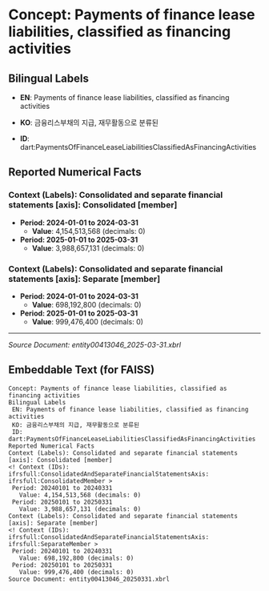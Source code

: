 # Concept: Payments of finance lease liabilities, classified as financing activities

## Bilingual Labels
- **EN**: Payments of finance lease liabilities, classified as financing activities
- **KO**: 금융리스부채의 지급, 재무활동으로 분류된

- **ID**: dart:PaymentsOfFinanceLeaseLiabilitiesClassifiedAsFinancingActivities

## Reported Numerical Facts

### **Context (Labels): Consolidated and separate financial statements [axis]: Consolidated [member]**
<!-- Context (IDs): ifrs-full:ConsolidatedAndSeparateFinancialStatementsAxis: ifrs-full:ConsolidatedMember -->
- **Period: 2024-01-01 to 2024-03-31**
  - **Value**: 4,154,513,568 (decimals: 0)
- **Period: 2025-01-01 to 2025-03-31**
  - **Value**: 3,988,657,131 (decimals: 0)

### **Context (Labels): Consolidated and separate financial statements [axis]: Separate [member]**
<!-- Context (IDs): ifrs-full:ConsolidatedAndSeparateFinancialStatementsAxis: ifrs-full:SeparateMember -->
- **Period: 2024-01-01 to 2024-03-31**
  - **Value**: 698,192,800 (decimals: 0)
- **Period: 2025-01-01 to 2025-03-31**
  - **Value**: 999,476,400 (decimals: 0)

---
*Source Document: entity00413046_2025-03-31.xbrl*
## Embeddable Text (for FAISS)
```text
Concept: Payments of finance lease liabilities, classified as financing activities
Bilingual Labels
 EN: Payments of finance lease liabilities, classified as financing activities
 KO: 금융리스부채의 지급, 재무활동으로 분류된
 ID: dart:PaymentsOfFinanceLeaseLiabilitiesClassifiedAsFinancingActivities
Reported Numerical Facts
Context (Labels): Consolidated and separate financial statements [axis]: Consolidated [member]
<! Context (IDs): ifrsfull:ConsolidatedAndSeparateFinancialStatementsAxis: ifrsfull:ConsolidatedMember >
 Period: 20240101 to 20240331
   Value: 4,154,513,568 (decimals: 0)
 Period: 20250101 to 20250331
   Value: 3,988,657,131 (decimals: 0)
Context (Labels): Consolidated and separate financial statements [axis]: Separate [member]
<! Context (IDs): ifrsfull:ConsolidatedAndSeparateFinancialStatementsAxis: ifrsfull:SeparateMember >
 Period: 20240101 to 20240331
   Value: 698,192,800 (decimals: 0)
 Period: 20250101 to 20250331
   Value: 999,476,400 (decimals: 0)
Source Document: entity00413046_20250331.xbrl
```